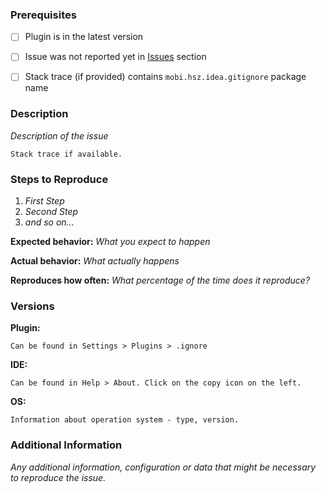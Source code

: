 ### Prerequisites

<!-- Put an X between the brackets on this line if you have done all of the following: -->

* [ ] Plugin is in the latest version
* [ ] Issue was not reported yet in [Issues](https://github.com/hsz/idea-gitignore/issues?utf8=%E2%9C%93&q=is%3Aissue%20) section
* [ ] Stack trace (if provided) contains `mobi.hsz.idea.gitignore` package name


### Description

_Description of the issue_

```
Stack trace if available.
```


### Steps to Reproduce

1. _First Step_
2. _Second Step_
3. _and so on..._


**Expected behavior:** _What you expect to happen_

**Actual behavior:** _What actually happens_

**Reproduces how often:** _What percentage of the time does it reproduce?_


### Versions

**Plugin:** 

```
Can be found in Settings > Plugins > .ignore
```

**IDE:** 

```
Can be found in Help > About. Click on the copy icon on the left.
```

**OS:** 

```
Information about operation system - type, version.
```


### Additional Information

_Any additional information, configuration or data that might be necessary to reproduce the issue._
